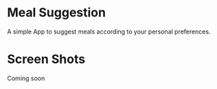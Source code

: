 # Meal Suggestion

A simple App to suggest meals according to your personal preferences.

# Screen Shots

Coming soon
